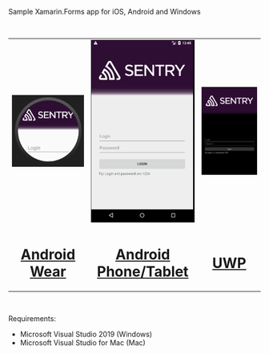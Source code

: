 Sample Xamarin.Forms app for iOS, Android and Windows

<br>
  <a href="https://sentry.io" target="_blank" align="center">
  <table>
  <tr>
    <td><img src="../.github/sample/android_wear.png" width="280"></td>
    <td><img src="../.github/sample/android_phone.png" width="280"></td>
    <td><img src="../.github/sample/uwp.png" width="280"></td>
    </tr>
   <tr>
     <td><h1 style="text-align:center;">Android Wear</h1></td>
     <td><h1 style="text-align:center;">Android Phone/Tablet</h1></td>
     <td><h1 style="text-align:center;">UWP</h1></td>
  </table>
 </a>
<br />


Requirements:
 - Microsoft Visual Studio 2019 (Windows)
 - Microsoft Visual Studio for Mac (Mac)
